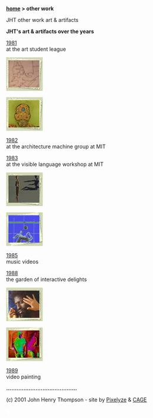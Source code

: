 **[home](index.md) > other work**

JHT other work art & artifacts

**JHT's art & artifacts over the years**

[1981](art1981.md)  
at the art student league

[![](images/art81t2.jpg)](art1981.md)

[![](images/art82t2.jpg)](art1982.md)

[1982](art1982.md)  
at the architecture machine group at MIT

[1983](art1983.md)  
at the visible language workshop at MIT

[![](images/art83t2.gif)](art1983.md)

[![](images/art85t2.gif)](art1985.md)

[1985](art1985.md)  
music videos

[1988](art1988.md)  
the garden of interactive delights

[![](images/art88t2.jpg)](art1988.md)

[![](images/art89t2.jpg)](art1989.md)

[1989](art1989.md)  
video painting

**.........................................**

(c) 2001 John Henry Thompson - site by [Pixelyze](http://www.pixelyze.com/) & [CAGE](http://www.cage.nl/)

![](images/spacer.gif)
